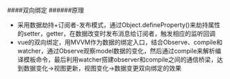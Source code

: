 ####双向绑定
######原理
* 采用数据劫持+订阅者-发布模式，通过Object.defineProperty()来劫持属性的setter，getter，在数据改变时发布消息给订阅者，触发相应的监听回调
* vue的双向绑定，用MVVM作为数据的绑定入口，结合Observe、compile和watcher，通过Observe观察model数据的变化，然后通过compile来解析编译模板命令，最后利用watcher搭建observer和compile之间的通信桥梁，达到数据变化->视图更新，视图变化->数据变更双向绑定的效果
